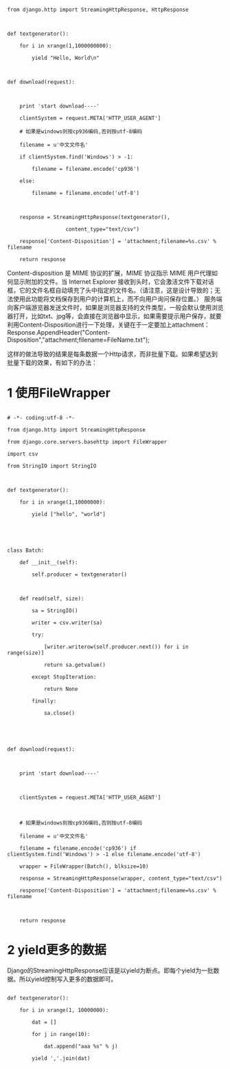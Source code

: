 ```

from django.http import StreamingHttpResponse, HttpResponse



def textgenerator():

    for i in xrange(1,1000000000):

        yield "Hello, World\n"



def download(request):



    print 'start download----'

    clientSystem = request.META['HTTP_USER_AGENT']

    # 如果是windows则按cp936编码,否则按utf-8编码

    filename = u'中文文件名'

    if clientSystem.find('Windows') > -1:

        filename = filename.encode('cp936')

    else:

        filename = filename.encode('utf-8')



    response = StreamingHttpResponse(textgenerator(),

                   content_type="text/csv")

    response['Content-Disposition'] = 'attachment;filename=%s.csv' % filename

    return response

```

Content-disposition 是 MIME 协议的扩展，MIME 协议指示 MIME 用户代理如何显示附加的文件。当 Internet Explorer 接收到头时，它会激活文件下载对话框，它的文件名框自动填充了头中指定的文件名。（请注意，这是设计导致的；无法使用此功能将文档保存到用户的计算机上，而不向用户询问保存位置。） 服务端向客户端游览器发送文件时，如果是浏览器支持的文件类型，一般会默认使用浏览器打开，比如txt、jpg等，会直接在浏览器中显示，如果需要提示用户保存，就要利用Content-Disposition进行一下处理，关键在于一定要加上attachment： Response.AppendHeader("Content-Disposition","attachment;filename=FileName.txt");



这样的做法导致的结果是每条数据一个Http请求，而非批量下载。如果希望达到批量下载的效果，有如下的办法：

# 1 使用FileWrapper

```

# -*- coding:utf-8 -*-

from django.http import StreamingHttpResponse

from django.core.servers.basehttp import FileWrapper

import csv

from StringIO import StringIO



def textgenerator():

    for i in xrange(1,10000000):

        yield ["hello", "world"]





class Batch:

    def __init__(self):

        self.producer = textgenerator()



    def read(self, size):

        sa = StringIO()

        writer = csv.writer(sa)

        try:

            [writer.writerow(self.producer.next()) for i in range(size)]

            return sa.getvalue()

        except StopIteration:

            return None

        finally:

            sa.close()





def download(request):



    print 'start download----'



    clientSystem = request.META['HTTP_USER_AGENT']



    # 如果是windows则按cp936编码,否则按utf-8编码

    filename = u'中文文件名'

    filename = filename.encode('cp936') if clientSystem.find('Windows') > -1 else filename.encode('utf-8')

    wrapper = FileWrapper(Batch(), blksize=10)

    response = StreamingHttpResponse(wrapper, content_type="text/csv")

    response['Content-Disposition'] = 'attachment;filename=%s.csv' % filename



    return response

```

# 2 yield更多的数据

Django的StreamingHttpResponse应该是以yield为断点。即每个yield为一批数据。所以yield控制写入更多的数据即可。

```

def textgenerator():

    for i in xrange(1, 10000000):

        dat = []

        for j in range(10):

            dat.append("aaa %s" % j)

        yield ','.join(dat)

```


